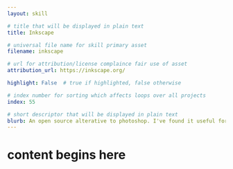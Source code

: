 ```yaml
---
layout: skill

# title that will be displayed in plain text
title: Inkscape

# universal file name for skill primary asset
filename: inkscape

# url for attribution/license complaince fair use of asset
attribution_url: https://inkscape.org/

highlight: False  # true if highlighted, false otherwise

# index number for sorting which affects loops over all projects
index: 55

# short descriptor that will be displayed in plain text
blurb: An open source alterative to photoshop. I've found it useful for quick asset edits
---
```

# content begins here